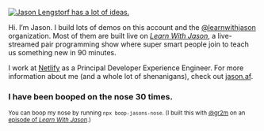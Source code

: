 [![Jason Lengstorf has a lot of ideas.](https://res.cloudinary.com/jlengstorf/image/upload/f_auto,g_auto/v1593579116/jason.af/og-image.jpg)](https://www.jason.af)

Hi. I’m Jason. I build lots of demos on this account and the [@learnwithjason](https://github.com/learnwithjason) organization. Most of them are built live on [_Learn With Jason_](https://www.learnwithjason.dev), a live-streamed pair programming show where super smart people join to teach us something new in 90 minutes.

I work at [Netlify](https://www.netlify.com/?utm_source=github&utm_medium=gh-profile-jl&utm_campaign=devex) as a Principal Developer Experience Engineer. For more information about me (and a whole lot of shenanigans), check out [jason.af](https://www.jason.af/).

### I have been booped on the nose <!-- boop-counter -->30<!-- /boop-counter --> times.

<small>You can boop my nose by running `npx boop-jasons-nose`. (I built this with [@gr2m](https://github.com/gr2m) on an [episode of _Learn With Jason_](https://www.learnwithjason.dev/github-automation-with-octokit).)</small>
